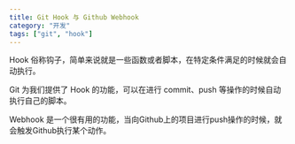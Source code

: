 ```yaml
---
title: Git Hook 与 Github Webhook
category: "开发"
tags: ["git", "hook"]
---
```


Hook 俗称钩子，简单来说就是一些函数或者脚本，在特定条件满足的时候就会自动执行。

Git 为我们提供了 Hook 的功能，可以在进行 commit、push 等操作的时候自动执行自己的脚本。

Webhook 是一个很有用的功能，当向Github上的项目进行push操作的时候，就会触发Github执行某个动作。
